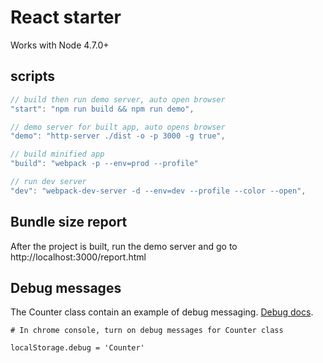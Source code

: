 # React starter

Works with Node 4.7.0+

## scripts

```js
// build then run demo server, auto open browser
"start": "npm run build && npm run demo",

// demo server for built app, auto opens browser
"demo": "http-server ./dist -o -p 3000 -g true",

// build minified app
"build": "webpack -p --env=prod --profile"

// run dev server
"dev": "webpack-dev-server -d --env=dev --profile --color --open",
```

## Bundle size report

After the project is built, run the demo server and go to
http://localhost:3000/report.html


## Debug messages

The Counter class contain an example of debug messaging. [Debug docs](https://www.npmjs.com/package/debug).

```
# In chrome console, turn on debug messages for Counter class

localStorage.debug = 'Counter'
```
